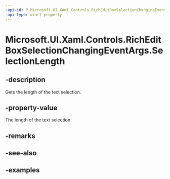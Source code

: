 ```yaml
---
-api-id: P:Microsoft.UI.Xaml.Controls.RichEditBoxSelectionChangingEventArgs.SelectionLength
-api-type: winrt property
---
```


<!-- Property syntax.
public int SelectionLength { get; }
-->

# Microsoft.UI.Xaml.Controls.RichEditBoxSelectionChangingEventArgs.SelectionLength

## -description

Gets the length of the text selection.

## -property-value

The length of the text selection.

## -remarks

## -see-also

## -examples

